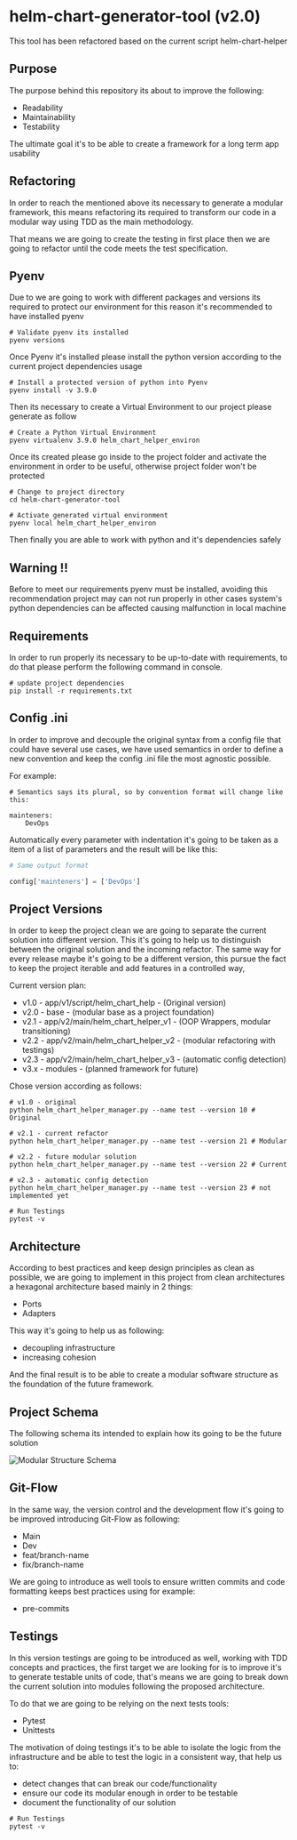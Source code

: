 # helm-chart-generator-tool (v2.0)
This tool has been refactored based on the current script helm-chart-helper

## Purpose
The purpose behind this repository its about to improve the following:
- Readability
- Maintainability
- Testability

The ultimate goal it's to be able to create a framework for a long term app
usability

## Refactoring
In order to reach the mentioned above its necessary to generate a modular framework,
this means refactoring its required to transform our code in a modular way using TDD
as the main methodology.

That means we are going to create the testing in first place then we are going to 
refactor until the code meets the test specification.

## Pyenv
Due to we are going to work with different packages and versions its required to protect our environment
for this reason it's recommended to have installed pyenv

```
# Validate pyenv its installed
pyenv versions
```

Once Pyenv it's installed please install the python version according to the current project 
dependencies usage

```
# Install a protected version of python into Pyenv
pyenv install -v 3.9.0
```

Then its necessary to create a Virtual Environment to our project please generate as follow
```
# Create a Python Virtual Environment
pyenv virtualenv 3.9.0 helm_chart_helper_environ 
```

Once its created please go inside to the project folder and activate the environment in order
to be useful, otherwise project folder won't be protected

```
# Change to project directory
cd helm-chart-generator-tool

# Activate generated virtual environment
pyenv local helm_chart_helper_environ
```

Then finally you are able to work with python and it's dependencies safely 


## Warning !!
Before to meet our requirements pyenv must be installed, avoiding
this recommendation project may can not run properly in other cases system's 
python dependencies can be affected causing malfunction in local machine

## Requirements

In order to run properly its necessary to be up-to-date with requirements, to do that please perform
the following command in console.

```
# update project dependencies
pip install -r requirements.txt
```

## Config .ini

In order to improve and decouple the original syntax from a config file that could have several
use cases, we have used semantics in order to define a new convention and keep the config .ini file 
the most agnostic possible.

For example:
```
# Semantics says its plural, so by convention format will change like this:

mainteners:
    DevOps
```

Automatically every parameter with indentation it's going to be taken as a item of a list of parameters
and the result will be like this:

```python
# Same output format

config['mainteners'] = ['DevOps']
```



## Project Versions
In order to keep the project clean we are going to separate the current solution into different
version. This it's going to help us to distinguish between the original solution and the incoming
refactor. The same way for every release maybe it's going to be a different version, this pursue the
fact to keep the project iterable and add features in a controlled way,

Current version plan:
- v1.0 - app/v1/script/helm_chart_help - (Original version)
- v2.0 - base - (modular base as a project foundation)
- v2.1 - app/v2/main/helm_chart_helper_v1 - (OOP Wrappers, modular transitioning)
- v2.2 - app/v2/main/helm_chart_helper_v2 - (modular refactoring with testings)
- v2.3 - app/v2/main/helm_chart_helper_v3 - (automatic config detection)
- v3.x - modules - (planned framework for future)

Chose version according as follows:
```
# v1.0 - original
python helm_chart_helper_manager.py --name test --version 10 # Original 

# v2.1 - current refactor
python helm_chart_helper_manager.py --name test --version 21 # Modular

# v2.2 - future modular solution
python helm_chart_helper_manager.py --name test --version 22 # Current

# v2.3 - automatic config detection
python helm_chart_helper_manager.py --name test --version 23 # not implemented yet

# Run Testings
pytest -v
```

## Architecture
According to best practices and keep design principles as clean as possible, we
are going to implement in this project from clean architectures a hexagonal architecture
based mainly in 2 things:
- Ports
- Adapters

This way it's going to help us as following:
- decoupling infrastructure
- increasing cohesion

And the final result is to be able to create a modular software structure as 
the foundation of the future framework.

## Project Schema
The following schema its intended to explain how its going to be the future solution

![Modular Structure Schema](helm-chart-generator-tool-map.png)

## Git-Flow
In the same way, the version control and the development flow it's going to be
improved introducing Git-Flow as following:
- Main
- Dev
- feat/branch-name
- fix/branch-name

We are going to introduce as well tools to ensure written commits and code formatting
keeps best practices using for example:
- pre-commits

## Testings
In this version testings are going to be introduced as well, working with
TDD concepts and practices, the first target we are looking for is to improve it's 
to generate testable units of code, that's means we are going to break down the
current solution into modules following the proposed architecture.

To do that we are going to be relying on the next tests tools: 
- Pytest
- Unittests

The motivation of doing testings it's to be able to isolate the logic from
the infrastructure and be able to test the logic in a consistent way, that help 
us to:
- detect changes that can break our code/functionality
- ensure our code its modular enough in order to be testable
- document the functionality of our solution

```
# Run Testings
pytest -v
```
